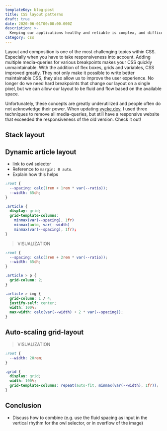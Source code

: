 ```yaml
---
templateKey: blog-post
title: CSS layout patterns
draft: true
date: 2020-06-01T00:00:00.000Z
description: >-
  Keeping our applications healthy and reliable is complex, and difficult to achieve
category: css
---
```


Layout and composition is one of the most challenging topics within CSS. Especially when you have to take responsiveness into account. Adding multiple media-queries for various breakpoints makes your CSS quickly unmaintainable. With the addition of flex boxes, grids and variables, CSS improved greatly. They not only make it possible to write better maintainable CSS, they also allow us to improve the user experience. No longer do we need hard breakpoints that change our layout on a single pixel, but we can allow our layout to be fluid and flow based on the available space.

Unfortunately, these concepts are greatly underutilized and people often do not acknowledge their power. When updating [vycke.dev](https://vycke.dev), I used three techniques to remove all media-queries, but still have a responsive website that exceeded the responsiveness of the old version. Check it out!

## Stack layout

## Dynamic article layout

- link to owl selector
- Reference to `margin: 0 auto`.
- Explain how this helps

```css
:root {
  --spacing: calc(1rem + 1rem * var(--ratio));
  --width: 65ch;
}

.article {
  display: grid;
  grid-template-columns:
    minmax(var(--spacing), 1fr)
    minmax(auto, var(--width)
    minmax(var(--spacing), 1fr);
}
```

> VISUALIZATION

```css
:root {
  --spacing: calc(3rem + 2rem * var(--ratio));
  --width: 65ch;
}

.article > p {
  grid-column: 2;
}

.article > img {
  grid-column: 1 / 4;
  justify-self: center;
  width: 100%;
  max-width: calc(var(--width) + 2 * var(--spacing));
}
```

## Auto-scaling grid-layout

> VISUALIZATION

```css
:root {
  --width: 20rem;
}

.grid {
  display: grid;
  width: 100%;
  grid-template-columns: repeat(auto-fit, minmax(var(--width), 1fr));
}
```

## Conclusion

- Discuss how to combine (e.g. use the fluid spacing as input in the vertical rhythm for the owl selector, or in overflow of the image)
